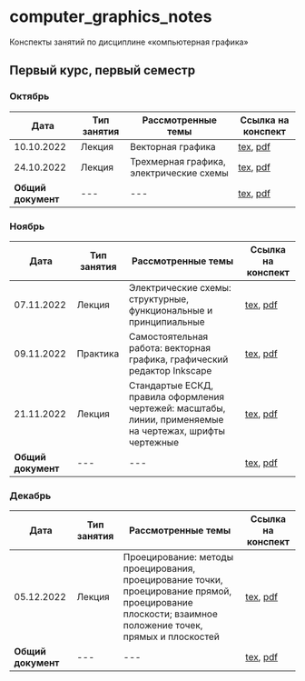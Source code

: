 # computer_graphics_notes

Конспекты занятий по дисциплине «компьютерная графика»

## Первый курс, первый семестр

### Октябрь

| Дата | Тип занятия | Рассмотренные темы | Ссылка на конспект |
|------|-------------|--------------------|--------------------|
| 10.10.2022 | Лекция | Векторная графика | [tex](years/year_01/semester_01/october/10-10-2022.tex), [pdf](years/year_01/semester_01/october/render/10-10-2022.pdf)       |
| 24.10.2022 | Лекция | Трехмерная графика, электрические схемы | [tex](years/year_01/semester_01/october/24-10-2022.tex), [pdf](years/year_01/semester_01/october/render/24-10-2022.pdf) |
| **Общий документ** | --- | --- | [tex](years/year_01/semester_01/october/october.tex), [pdf](years/year_01/semester_01/october/render/october.pdf) |

### Ноябрь

| Дата | Тип занятия | Рассмотренные темы | Ссылка на конспект |
|------|-------------|--------------------|--------------------|
| 07.11.2022 | Лекция | Электрические схемы: структурные, функциональные и принципиальные | [tex](years/year_01/semester_01/november/07-11-2022.tex), [pdf](years/year_01/semester_01/november/render/07-11-2022.pdf) |
| 09.11.2022 | Практика | Самостоятельная работа: векторная графика, графический редактор Inkscape | [tex](years/year_01/semester_01/november/09-11-2022.tex), [pdf](years/year_01/semester_01/november/render/09-11-2022.pdf) |
| 21.11.2022 | Лекция | Стандартые ЕСКД, правила оформления чертежей: масштабы, линии, применяемые на чертежах, шрифты чертежные | [tex](years/year_01/semester_01/november/21-11-2022.tex), [pdf](years/year_01/semester_01/november/render/21-11-2022.pdf) |
| **Общий документ** | --- | --- | [tex](years/year_01/semester_01/november/november.tex), [pdf](years/year_01/semester_01/november/render/november.pdf) |

### Декабрь

| Дата | Тип занятия | Рассмотренные темы | Ссылка на конспект |
|------|-------------|--------------------|--------------------|
| 05.12.2022 | Лекция | Проецирование: методы проецирования, проецирование точки, проецирование прямой, проецирование плоскости; взаимное положение точек, прямых и плоскостей | [tex](years/year_01/semester_01/december/05-12-2022.tex), [pdf](years/year_01/semester_01/december/render/05-12-2022.pdf)       |
| **Общий документ** | --- | --- | [tex](years/year_01/semester_01/december/december.tex), [pdf](years/year_01/semester_01/december/render/december.pdf) |

